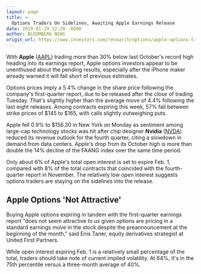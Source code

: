 ```yaml
---
layout: page
title: >-
  Options Traders On Sidelines, Awaiting Apple Earnings Release
date: 2019-01-29 12:29 -0800
author: BLOOMBERG NEWS
origin_url: https://www.investors.com/research/options/apple-options-traders/
---
```






With **Apple** ([AAPL](https://research.investors.com/quote.aspx?symbol=AAPL)) trading more than 30% below last October's record high heading into its earnings report, Apple options investors appear to be unenthused about the pending results, especially after the iPhone maker already warned it will fall short of previous estimates.








Options prices imply a 5.4% change in the share price following the company's first-quarter report, due to be released after the close of trading Tuesday. That's slightly higher than the average move of 4.4% following the last eight releases. Among contracts expiring this week, 57% fall between strike prices of $145 to $165, with calls slightly outweighing puts.


Apple fell 0.9% to $156.30 in New York on Monday as sentiment among large-cap technology stocks was hit after chip designer **Nvidia** ([NVDA](https://research.investors.com/quote.aspx?symbol=NVDA)) reduced its revenue outlook for the fourth quarter, citing a slowdown in demand from data centers. Apple's drop from its October high is more than double the 14% decline of the FAANG index over the same time period.


Only about 6% of Apple's total open interest is set to expire Feb. 1, compared with 8% of the total contracts that coincided with the fourth-quarter report in November. The relatively low open interest suggests options traders are staying on the sidelines into the release.


Apple Options 'Not Attractive'
------------------------------


Buying Apple options expiring in tandem with the first-quarter earnings report "does not seem attractive to us given options are pricing in a standard earnings move in the stock despite the preannouncement at the beginning of the month," said Enis Taner, equity derivatives strategist at United First Partners.


While open interest expiring Feb. 1 is a relatively small percentage of the total, traders should take note of current implied volatility. At 64%, it's in the 75th percentile versus a three-month average of 40%.




